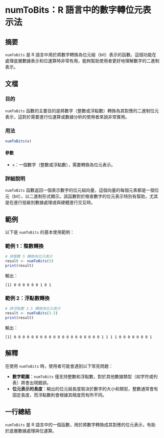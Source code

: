 <!--
Meta Description: # numToBits：R 語言中的數字轉位元表示法 ## 摘要 `numToBits` 是 R 語言中用於將數字轉換為位元組（bit）表示的函數。這個功能在處理底層數據表示和位運算時非常有用，能夠幫助使用者更好地理解數字的二進制表示。 ## 文檔 ### 目的 `numToBits` 函數的主要目...
Meta Keywords: numtobits, result, bit, 整數或浮點數, 轉換為位元表示
-->

# numToBits：R 語言中的數字轉位元表示法

## 摘要
`numToBits` 是 R 語言中用於將數字轉換為位元組（bit）表示的函數。這個功能在處理底層數據表示和位運算時非常有用，能夠幫助使用者更好地理解數字的二進制表示。

## 文檔
### 目的
`numToBits` 函數的主要目的是將數字（整數或浮點數）轉換為其對應的二進制位元表示，這對於需要進行位運算或數據分析的使用者來說非常實用。

### 用法
```R
numToBits(x)
```

#### 參數
- `x`：一個數字（整數或浮點數），需要轉換為位元表示。

### 詳細說明
`numToBits` 函數返回一個表示數字的位元組向量，這個向量的每個元素都是一個位元（bit），以二進制形式顯示。該函數對於檢查數字的位元表示特別有幫助，尤其是在進行低級別數據處理或與硬體進行交互時。

## 範例
以下是 `numToBits` 的基本使用範例：

### 範例 1：整數轉換
```R
# 將整數 5 轉換為位元表示
result <- numToBits(5)
print(result)
```
輸出：
```
[1] 0 0 0 0 0 0 1 0 1
```

### 範例 2：浮點數轉換
```R
# 將浮點數 3.5 轉換為位元表示
result <- numToBits(3.5)
print(result)
```
輸出：
```
[1] 0 0 0 0 0 0 0 0 0 0 0 0 0 0 0 0 0 0 0 0 1 1 1 1 0 0 0 0 0 0 0 1
```

## 解釋
在使用 `numToBits` 時，使用者可能會遇到以下常見問題：
- **數字範圍**：`numToBits` 僅支持整數和浮點數，對於其他數據類型（如字符或列表）將會出現錯誤。
- **位元表示的長度**：輸出的位元組長度取決於數字的大小和類型，整數通常會有固定長度，而浮點數則會根據其精度而有所不同。

## 一行總結
`numToBits` 是 R 語言中的一個函數，用於將數字轉換成其對應的位元表示，有助於底層數據處理與位運算。